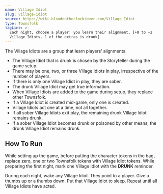 ```yaml
---
name: Village Idiot
slug: village-idiot
source: https://wiki.bloodontheclocktower.com/Village_Idiot
type: Townsfolk
tagLine: >-
  Each night, choose a player: you learn their alignment. [+0 to +2
  Village Idiots. 1 of the extras is drunk]
---
```


The Village Idiots are a group that learn players’ alignments.

- The Village Idiot that is drunk is chosen by the Storyteller during
  the game setup.
- There may be one, two, or three Village Idiots in play, irrespective
  of the number of players.
- If there is only one Village Idiot in play, they are sober.
- The drunk Village Idiot may get true information.
- When Village Idiots are added to the game during setup, they replace
  other Townsfolk.
- If a Village Idiot is created mid-game, only one is created.
- Village Idiots act one at a time, not all together.
- If all sober Village Idiots exit play, the remaining drunk Village
  Idiot remains drunk.
- If a sober Village Idiot becomes drunk or poisoned by other means, the
  drunk Village Idiot remains drunk.

## How To Run

While setting up the game, before putting the character tokens in the
bag, replace zero, one or two Townsfolk tokens with Village Idiot
tokens. While preparing the first night, mark one Village Idiot with the
**DRUNK** reminder.

During each night, wake any Village Idiot. They point to a player. Give
a thumbs up or a thumbs down. Put that Village Idiot to sleep. Repeat
until all Village Idiots have acted.
